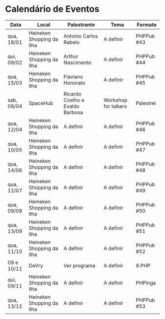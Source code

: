 Calendário de Eventos
=====================

| Data       | Local                     | Palestrante                     | Tema                      | Formato    |
|------------|---------------------------|---------------------------------|---------------------------|------------|
| qua, 18/01 | Heineken Shopping da Ilha | Antonio Carlos Rabelo           | A definir                 | PHPPub #43 |
| qui, 09/02 | Heineken Shopping da Ilha | Arthur Nascimento               | A definir                 | PHPPub #44 |
| qua, 15/03 | Heineken Shopping da Ilha | Flaviano Honorato               | A definir                 | PHPPub #45 |
| sab, 08/04 | SpaceHub                  | Ricardo Coelho e Evaldo Barbosa | Workshop for talkers      | Palestrei  |
| qua, 12/04 | Heineken Shopping da Ilha | A definir                       | A definir                 | PHPPub #46 |
| qua, 10/05 | Heineken Shopping da Ilha | A definir                       | A definir                 | PHPPub #47 |
| qua, 14/06 | Heineken Shopping da Ilha | A definir                       | A definir                 | PHPPub #48 |
| qua, 12/07 | Heineken Shopping da Ilha | A definir                       | A definir                 | PHPPub #49 |
| qua, 09/08 | Heineken Shopping da Ilha | A definir                       | A definir                 | PHPPub #50 |
| qua, 13/09 | Heineken Shopping da Ilha | A definir                       | A definir                 | PHPPub #51 |
| qua, 11/10 | Heineken Shopping da Ilha | A definir                       | A definir                 | PHPPub #52 |
| 09 e 10/11 | DeVry                     | Ver programa                    | A definir                 | 8.PHP      |
| qui, 09/11 | Heineken Shopping da Ilha | A definir                       | A definir                 | PHPinga    |
| qua, 13/12 | Heineken Shopping da Ilha | A definir                       | A definir                 | PHPPub #53 |

